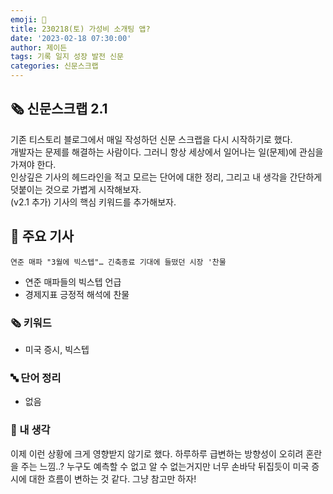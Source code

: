 ```yaml
---
emoji: 📰
title: 230218(토) 가성비 소개팅 앱?
date: '2023-02-18 07:30:00'
author: 제이든
tags: 기록 일지 성장 발전 신문
categories: 신문스크랩
---
```


## 🗞️ 신문스크랩 2.1

기존 티스토리 블로그에서 매일 작성하던 신문 스크랩을 다시 시작하기로 했다.<br/>
개발자는 문제를 해결하는 사람이다. 그러니 항상 세상에서 일어나는 일(문제)에 관심을 가져야 한다.<br/>
인상깊은 기사의 헤드라인을 적고 모르는 단어에 대한 정리, 그리고 내 생각을 간단하게 덧붙이는 것으로 가볍게 시작해보자.<br/>
(v2.1 추가) 기사의 핵심 키워드를 추가해보자.

## 🌻 주요 기사

`연준 매파 "3월에 빅스텝"… 긴축종료 기대에 들떴던 시장 '찬물`

- 연준 매파들의 빅스텝 언급
- 경제지표 긍정적 해석에 찬물

### 🗞 키워드

- 미국 증시, 빅스텝

### 🔤 단어 정리

- 없음

### 🤔 내 생각

이제 이런 상황에 크게 영향받지 않기로 했다. 하루하루 급변하는 방향성이 오히려 혼란을 주는 느낌..? 누구도 예측할 수 없고 알 수 없는거지만
너무 손바닥 뒤집듯이 미국 증시에 대한 흐름이 변하는 것 같다. 그냥 참고만 하자!

```toc

```
